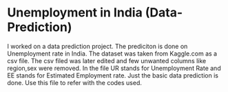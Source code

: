 # Unemployment in India (Data-Prediction)
I worked on a data prediction project. The prediciton is done on Unemployment rate in India.
The dataset was taken from Kaggle.com as a csv file.
The csv filed was later edited and few unwanted columns like region,sex were removed.
In the file UR stands for Unemployment Rate and EE stands for Estimated Employment rate.
Just the basic data prediction is done.
Use this file to refer with the codes used.
